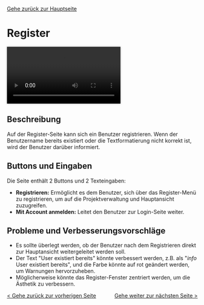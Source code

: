 [Gehe zurück zur Hauptseite](index.html)

# Register

<video controls autoplay loop style="max-width: 100%; box-shadow: 0 0 5px rgba(0, 0, 0, 0.3);">
<source src="./videos/register.mp4" type="video/mp4">
Your browser does not support the video tag.
</video>

## Beschreibung

Auf der Register-Seite kann sich ein Benutzer registrieren. Wenn der Benutzername bereits existiert oder die Textformatierung nicht korrekt ist, wird der Benutzer darüber informiert.

## Buttons und Eingaben

Die Seite enthält 2 Buttons und 2 Texteingaben:

- **Registrieren:** Ermöglicht es dem Benutzer, sich über das Register-Menü zu registrieren, um auf die Projektverwaltung und Hauptansicht zuzugreifen.
- **Mit Account anmelden:** Leitet den Benutzer zur Login-Seite weiter.

## Probleme und Verbesserungsvorschläge

- Es sollte überlegt werden, ob der Benutzer nach dem Registrieren direkt zur Hauptansicht weitergeleitet werden soll.
- Der Text "User existiert bereits" könnte verbessert werden, z.B. als "<i>info</i> User existiert bereits", und die Farbe könnte auf rot geändert werden, um Warnungen hervorzuheben.
- Möglicherweise könnte das Register-Fenster zentriert werden, um die Ästhetik zu verbessern.

<div style="text-align: left; float: left;"><a href="login.html">< Gehe zurück zur vorherigen Seite</a></div>
<div style="text-align: right; float: right;"><a href="main_view.html">Gehe weiter zur nächsten Seite ></a></div>
